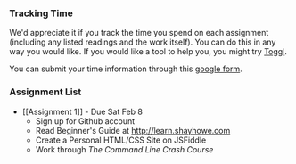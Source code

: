 ### Tracking Time

We'd appreciate it if you track the time you spend on each assignment (including any listed readings and the work itself). You can do this in any way you would like. If you would like a tool to help you, you might try [Toggl](https://www.toggl.com).

You can submit your time information through this [google form](https://docs.google.com/forms/d/1r3Ymzl-VhsW_o9EMp7GoRDtLfIhTVaQZ5CNTioyzA5M/viewform).

### Assignment List

- [[Assignment 1]] - Due Sat Feb 8
  - Sign up for Github account
  - Read Beginner's Guide at http://learn.shayhowe.com
  - Create a Personal HTML/CSS Site on JSFiddle
  - Work through *The Command Line Crash Course*
